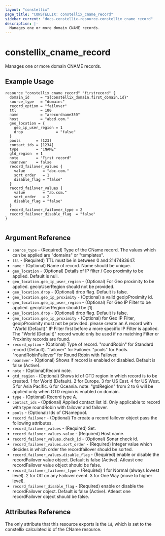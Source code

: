 ```yaml
---
layout: "constellix"
page_title: "CONSTELLIX: constellix_cname_record"
sidebar_current: "docs-constellix-resource-constellix_cname_record"
description: |-
  Manages one or more domain CNAME records.
---
```


# constellix_cname_record
Manages one or more domain CNAME records.

## Example Usage ##

```hcl
resource "constellix_cname_record" "firstrecord" {
  domain_id     = "${constellix_domain.first_domain.id}"
  source_type   = "domains"
  record_option = "failover"
  ttl           = 100
  name          = "arecordname350"
  host          = "abcd.com."
  geo_location = {
    geo_ip_user_region = 1
    drop               = "false"
  }
  pools       = [123]
  contact_ids = [1234]
  type        = "CNAME"
  gtd_region  = 1
  note        = "First record"
  noanswer    = false
  record_failover_values {
    value        = "abc.com."
    sort_order   = 1
    disable_flag = "false"
  }
  record_failover_values {
    value        = "ab.com."
    sort_order   = 2
    disable_flag = "false"
  }
  record_failover_failover_type = 2
  record_failover_disable_flag  = "false"
}


```

## Argument Reference ##
* `source_type` - (Required) Type of the CName record. The values which can be applied are "domains" or "templates".
* `ttl` - (Required) TTL must be in between 0 and 2147483647.
* `name` - (Optional) Name of record. Name should be unique.
* `geo_location` - (Optional) Details of IP filter / Geo proximity to be applied. Default is null.
* `geo_location.geo_ip_user_region` - (Optional) For Geo proximity to be applied. geoipUserRegion should not be provided.
* `geo_location.drop` - (Optional) drop flag. Default is false.
* `geo_location.geo_ip_proximity` - (Optional) a valid geoipProximity id.
* `geo_location.geo_ip_user_region` - (Optional) For Geo IP Filter to be applied. geoipUserRegion should be [1].
* `geo_location.drop` - (Optional) drop flag. Default is false.
* `geo_location.geo_ip_proximity` - (Optional) for Geo IP Filter, geoipProximity must not be provided. please create an A record with "World (Default)" IP Filter first before a more specific IP Filter is applied. The "World (Default)" record would only be used if no matching Filter or Proximity records are found.
* `record_option` - (Optional) Type of record. "roundRobin" for Standard record (Default). "failover" for Failover. "pools" for Pools. "roundRobinFailover" for Round Robin with Failover.
* `noanswer` - (Optional) Shows if record is enabled or disabled. Default is false (Active).
* `note` - (Optional)Record note.
* `gtd_region` - (Optional) Shows id of GTD region in which record is to be created. 1 for World (Default). 2 for Europe. 3 for US East. 4 for US West. 5 for Asia Pacific. 6 for Oceania. note: "gtdRegion" from 2 to 6 will be applied only when GTD region is enabled on domain.
* `type` - (Optional) Record type A.
* `contact_ids` - (Optional) Applied contact list id. Only applicable to record with type roundRobin with failover and failover.
* `pools` - (Optional) Ids of CNamepool.
* `record_failover` - (Optional) To create a record failover object pass the following attributes.
* `record_failover_values` - (Required) Set. 
* `record_failover_values.value` - (Required) Host name.
* `record_failover_values.check_id` - (Optional) Sonar check id.
* `record_failover_values.sort_order` - (Required) Integer value which decides in which order the recordfailover should be sorted.
* `record_failover_values.disable_flag` - (Required) enable or disable the recordFailover value object. Default is false (Active). Atleast one recordFailover value object should be false.
* `record_failover_failover_type` - (Required) 1 for Normal (always lowest level). 2 for Off on any Failover event. 3 for One Way (move to higher level).
* `record_failover_disable_flag` - (Required) enable or disable the recordFailover object. Default is false (Active). Atleast one recordFailover object should be false.

## Attributes Reference
The only attribute that this resource exports is the `id`, which is set to the constellix calculated id of the CName resource.
